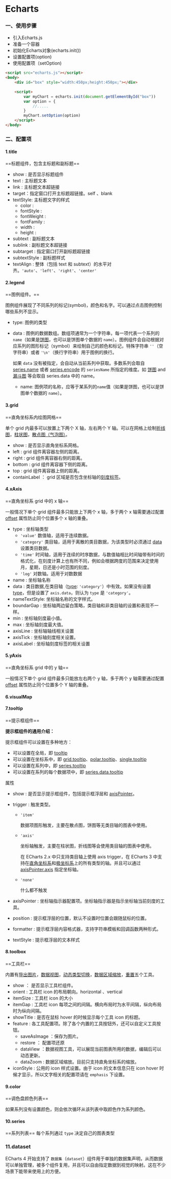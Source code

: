 # Echarts

### 一、使用步骤

+ 引入Echarts.js
+ 准备一个容器
+ 初始化Echarts对象(echarts.init())
+ 设置配置项(option)
+ 使用配置项（setOption)

````html
<script src="echarts.js"></script>
<body>
    <div id="box" style="width:450px;height:450px;"></div>
    
    <script>
    	var myChart = echarts.init(document.getElementById("box"))
        var option = {
            //.....
        }
        myChart.setOption(option)
    </script>
</body>


````



### 二、配置项

#### 1.title

==标题组件，包含主标题和副标题==

+ show : 是否显示标题组件
+ text : 主标题文本
+ link : 主标题文本超链接
+ target：指定窗口打开主标题超链接。self 、blank
+ textStyle: 主标题文字的样式
  + color :
  + fontStyle :
  + fontWeight :
  + fontFamily :
  + width :
  + height :
+ subtext : 副标题文本
+ sublink : 副标题文本超链接
+ subtarget : 指定窗口打开副标题超链接
+ subtextStyle : 副标题样式
+ textAlign : 整体（包括 text 和 subtext）的水平对齐。`'auto'`、`'left'`、`'right'`、`'center'`

#### 2.legend

==图例组件。==

图例组件展现了不同系列的标记(symbol)，颜色和名字。可以通过点击图例控制哪些系列不显示。

+ type: 图例的类型

+ data : 图例的数据数组。数组项通常为一个字符串，每一项代表一个系列的 `name`（如果是[饼图](https://www.echartsjs.com/zh/option.html#series-pie)，也可以是饼图单个数据的 `name`）。图例组件会自动根据对应系列的图形标记（symbol）来绘制自己的颜色和标记，特殊字符串 `''`（空字符串）或者 `'\n'`（换行字符串）用于图例的换行。

  如果 `data` 没有被指定，会自动从当前系列中获取。多数系列会取自 [series.name](https://www.echartsjs.com/zh/option.html#series.name) 或者 [series.encode](https://www.echartsjs.com/zh/option.html#series.encode) 的 `seriesName` 所指定的维度。如 [饼图](https://www.echartsjs.com/zh/option.html#series-pie) and [漏斗图](https://www.echartsjs.com/zh/option.html#series-funnel) 等会取自 series.data 中的 name。

  + name: 图例项的名称，应等于某系列的`name`值（如果是饼图，也可以是饼图单个数据的 `name`）。

#### 3.grid

==直角坐标系内绘图网格==

单个 grid 内最多可以放置上下两个 X 轴，左右两个 Y 轴。可以在网格上绘制[折线图](https://www.echartsjs.com/zh/option.html#series-line)，[柱状图](https://www.echartsjs.com/zh/option.html#series-bar)，[散点图（气泡图）](https://www.echartsjs.com/zh/option.html#series-scatter)。

+ show : 是否显示直角坐标系网格。
+ left : grid 组件离容器左侧的距离。
+ right : grid 组件离容器右侧的距离。
+ bottom : grid 组件离容器下侧的距离。
+ top : grid 组件离容器上侧的距离。
+ containLabel ： grid 区域是否包含坐标轴的[刻度标签](https://www.echartsjs.com/zh/option.html#yAxis.axisLabel)。

#### 4.xAxis

==直角坐标系 grid 中的 x 轴==

一般情况下单个 grid 组件最多只能放上下两个 x 轴，多于两个 x 轴需要通过配置 [offset](https://www.echartsjs.com/zh/option.html#xAxis.offset) 属性防止同个位置多个 x 轴的重叠。

+ type : 坐标轴类型
  + `'value'` 数值轴，适用于连续数据。
  + `'category'` 类目轴，适用于离散的类目数据，为该类型时必须通过 [data](https://www.echartsjs.com/zh/option.html#xAxis.data) 设置类目数据。
  + `'time'` 时间轴，适用于连续的时序数据，与数值轴相比时间轴带有时间的格式化，在刻度计算上也有所不同，例如会根据跨度的范围来决定使用月，星期，日还是小时范围的刻度。
  + `'log'` 对数轴。适用于对数数据
+ name : 坐标轴名称
+ data : 类目数据,在类目轴（[type](https://www.echartsjs.com/zh/option.html#xAxis.type): `'category'`）中有效。如果没有设置 [type](https://www.echartsjs.com/zh/option.html#xAxis.type)，但是设置了 `axis.data`，则认为 `type` 是 `'category'`。
+ nameTextStyle: 坐标轴名称的文字样式。
+ boundarGap : 坐标轴两边留白策略，类目轴和非类目轴的设置和表现不一样。
+ min : 坐标轴刻度最小值。
+ max : 坐标轴刻度最大值。
+ axisLine : 坐标轴轴线相关设置
+ axisTick : 坐标轴刻度相关设置。
+ axisLabel : 坐标轴刻度标签的相关设置

#### 5.yAxis

==直角坐标系 grid 中的 y 轴==

一般情况下单个 grid 组件最多只能放左右两个 y 轴，多于两个 y 轴需要通过配置 [offset](https://www.echartsjs.com/zh/option.html#yAxis.offset) 属性防止同个位置多个 Y 轴的重叠。



#### 6.visualMap



#### 7.tooltip

==提示框组件==

**提示框组件的通用介绍：**

提示框组件可以设置在多种地方：

- 可以设置在全局，即 [tooltip](https://www.echartsjs.com/zh/option.html#tooltip)
- 可以设置在坐标系中，即 [grid.tooltip](https://www.echartsjs.com/zh/option.html#grid.tooltip)、[polar.tooltip](https://www.echartsjs.com/zh/option.html#polar.tooltip)、[single.tooltip](https://www.echartsjs.com/zh/option.html#single.tooltip)
- 可以设置在系列中，即 [series.tooltip](https://www.echartsjs.com/zh/option.html#series.tooltip)
- 可以设置在系列的每个数据项中，即 [series.data.tooltip](https://www.echartsjs.com/zh/option.html#series.data.tooltip)

属性

+ show : 是否显示提示框组件，包括提示框浮层和 [axisPointer](https://www.echartsjs.com/zh/option.html#tooltip.axisPointer)。

+ trigger : 触发类型。

  - `'item'`

    数据项图形触发，主要在散点图，饼图等无类目轴的图表中使用。

  - `'axis'`

    坐标轴触发，主要在柱状图，折线图等会使用类目轴的图表中使用。

    在 ECharts 2.x 中只支持类目轴上使用 axis trigger，在 ECharts 3 中支持在[直角坐标系](https://www.echartsjs.com/zh/option.html#grid)和[极坐标系](https://www.echartsjs.com/zh/option.html#polar)上的所有类型的轴。并且可以通过 [axisPointer.axis](https://www.echartsjs.com/zh/option.html#tooltip.axisPointer.axis) 指定坐标轴。

  - `'none'`

    什么都不触发

+ axisPointer : 坐标轴指示器配置项。坐标轴指示器是指示坐标轴当前刻度的工具。

+ position : 提示框浮层的位置，默认不设置时位置会跟随鼠标的位置。

+ formatter : 提示框浮层内容格式器，支持字符串模板和回调函数两种形式。

+ textStyle : 提示框浮层的文本样式

#### 8.toolbox

==工具栏==

内置有[导出图片](https://www.echartsjs.com/zh/option.html#toolbox.feature.saveAsImage)，[数据视图](https://www.echartsjs.com/zh/option.html#toolbox.feature.dataView)，[动态类型切换](https://www.echartsjs.com/zh/option.html#toolbox.feature.magicType)，[数据区域缩放](https://www.echartsjs.com/zh/option.html#toolbox.feature.dataZoom)，[重置](https://www.echartsjs.com/zh/option.html#toolbox.feature.reset)五个工具。

+ show ： 是否显示工具栏组件。
+ orient : 工具栏 icon 的布局朝向。horizontal 、vertical
+ itemSize : 工具栏 icon 的大小
+ itemGap : 工具栏 icon 每项之间的间隔。横向布局时为水平间隔，纵向布局时为纵向间隔。
+ showTitle : 是否在鼠标 hover 的时候显示每个工具 icon 的标题。
+ feature : 各工具配置项。除了各个内置的工具按钮外，还可以自定义工具按钮。
  + saveAsImage ：保存为图片。
  + restore ： 配置项还原
  + dataView ：数据视图工具，可以展现当前图表所用的数据，编辑后可以动态更新。
  + dataZoom : 数据区域缩放。目前只支持直角坐标系的缩放。
+ iconStyle : 公用的 icon 样式设置。由于 icon 的文本信息只在 icon hover 时候才显示，所以文字相关的配置项请在 `emphasis` 下设置。



#### 9.color

==调色盘颜色列表==

如果系列没有设置颜色，则会依次循环从该列表中取颜色作为系列颜色。



#### 10.series

==系列列表==   每个系列通过 `type` 决定自己的图表类型



### 11.dataset

ECharts 4 开始支持了 `数据集`（`dataset`）组件用于单独的数据集声明，从而数据可以单独管理，被多个组件复用，并且可以自由指定数据到视觉的映射。这在不少场景下能带来使用上的方便。







